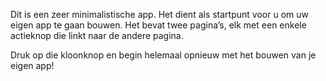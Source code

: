 Dit is een zeer minimalistische app. Het dient als startpunt voor u om uw eigen app te gaan bouwen.
Het bevat twee pagina’s, elk met een enkele actieknop die linkt naar de andere pagina.

Druk op die kloonknop en begin helemaal opnieuw met het bouwen van je eigen app!
